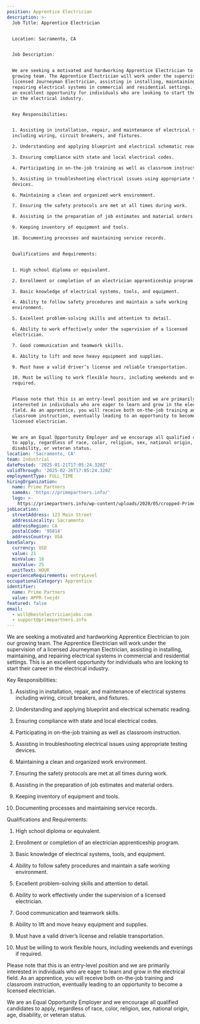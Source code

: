 ```yaml
---
position: Apprentice Electrician
description: >-
  Job Title: Apprentice Electrician


  Location: Sacramento, CA


  Job Description:


  We are seeking a motivated and hardworking Apprentice Electrician to join our
  growing team. The Apprentice Electrician will work under the supervision of a
  licensed Journeyman Electrician, assisting in installing, maintaining, and
  repairing electrical systems in commercial and residential settings. This is
  an excellent opportunity for individuals who are looking to start their career
  in the electrical industry.


  Key Responsibilities:


  1. Assisting in installation, repair, and maintenance of electrical systems
  including wiring, circuit breakers, and fixtures.

  2. Understanding and applying blueprint and electrical schematic reading.

  3. Ensuring compliance with state and local electrical codes.

  4. Participating in on-the-job training as well as classroom instruction.

  5. Assisting in troubleshooting electrical issues using appropriate testing
  devices.

  6. Maintaining a clean and organized work environment.

  7. Ensuring the safety protocols are met at all times during work.

  8. Assisting in the preparation of job estimates and material orders.

  9. Keeping inventory of equipment and tools.

  10. Documenting processes and maintaining service records.


  Qualifications and Requirements:


  1. High school diploma or equivalent.

  2. Enrollment or completion of an electrician apprenticeship program.

  3. Basic knowledge of electrical systems, tools, and equipment.

  4. Ability to follow safety procedures and maintain a safe working
  environment.

  5. Excellent problem-solving skills and attention to detail.

  6. Ability to work effectively under the supervision of a licensed
  electrician.

  7. Good communication and teamwork skills.

  8. Ability to lift and move heavy equipment and supplies.

  9. Must have a valid driver’s license and reliable transportation.

  10. Must be willing to work flexible hours, including weekends and evenings if
  required.


  Please note that this is an entry-level position and we are primarily
  interested in individuals who are eager to learn and grow in the electrical
  field. As an apprentice, you will receive both on-the-job training and
  classroom instruction, eventually leading to an opportunity to become a
  licensed electrician.


  We are an Equal Opportunity Employer and we encourage all qualified candidates
  to apply, regardless of race, color, religion, sex, national origin, age,
  disability, or veteran status.
location: 'Sacramento, CA'
team: Industrial
datePosted: '2025-01-21T17:05:24.320Z'
validThrough: '2025-02-26T17:05:24.320Z'
employmentType: FULL_TIME
hiringOrganization:
  name: Prime Partners
  sameAs: 'https://primepartners.info/'
  logo: >-
    https://primepartners.info/wp-content/uploads/2020/05/cropped-Prime-Partners-Logo-NO-BG-1-1.png
jobLocation:
  streetAddress: 123 Main Street
  addressLocality: Sacramento
  addressRegion: CA
  postalCode: '95814'
  addressCountry: USA
baseSalary:
  currency: USD
  value: 21
  minValue: 18
  maxValue: 25
  unitText: HOUR
experienceRequirements: entryLevel
occupationalCategory: Apprentice
identifier:
  name: Prime Partners
  value: APPR-txejdr
featured: false
email:
  - will@bestelectricianjobs.com
  - support@primepartners.info
---
```


We are seeking a motivated and hardworking Apprentice Electrician to join our
  growing team. The Apprentice Electrician will work under the supervision of a
  licensed Journeyman Electrician, assisting in installing, maintaining, and
  repairing electrical systems in commercial and residential settings. This is
  an excellent opportunity for individuals who are looking to start their career
  in the electrical industry.


  Key Responsibilities:


  1. Assisting in installation, repair, and maintenance of electrical systems
  including wiring, circuit breakers, and fixtures.

  2. Understanding and applying blueprint and electrical schematic reading.

  3. Ensuring compliance with state and local electrical codes.

  4. Participating in on-the-job training as well as classroom instruction.

  5. Assisting in troubleshooting electrical issues using appropriate testing
  devices.

  6. Maintaining a clean and organized work environment.

  7. Ensuring the safety protocols are met at all times during work.

  8. Assisting in the preparation of job estimates and material orders.

  9. Keeping inventory of equipment and tools.

  10. Documenting processes and maintaining service records.


  Qualifications and Requirements:


  1. High school diploma or equivalent.

  2. Enrollment or completion of an electrician apprenticeship program.

  3. Basic knowledge of electrical systems, tools, and equipment.

  4. Ability to follow safety procedures and maintain a safe working
  environment.

  5. Excellent problem-solving skills and attention to detail.

  6. Ability to work effectively under the supervision of a licensed
  electrician.

  7. Good communication and teamwork skills.

  8. Ability to lift and move heavy equipment and supplies.

  9. Must have a valid driver’s license and reliable transportation.

  10. Must be willing to work flexible hours, including weekends and evenings if
  required.


  Please note that this is an entry-level position and we are primarily
  interested in individuals who are eager to learn and grow in the electrical
  field. As an apprentice, you will receive both on-the-job training and
  classroom instruction, eventually leading to an opportunity to become a
  licensed electrician.


  We are an Equal Opportunity Employer and we encourage all qualified candidates
  to apply, regardless of race, color, religion, sex, national origin, age,
  disability, or veteran status.
